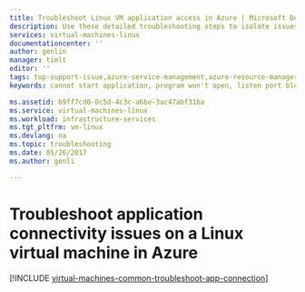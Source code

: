 ```yaml
---
title: Troubleshoot Linux VM application access in Azure | Microsoft Docs
description: Use these detailed troubleshooting steps to isolate issues in connecting to applications running on Linux virtual machines in Azure.
services: virtual-machines-linux
documentationcenter: ''
author: genlin
manager: timlt
editor: ''
tags: top-support-issue,azure-service-management,azure-resource-manager
keywords: cannot start application, program won't open, listen port blocked, unable to start program, listen port blocked

ms.assetid: b9ff7cd0-0c5d-4c3c-a6be-3ac47abf31ba
ms.service: virtual-machines-linux
ms.workload: infrastructure-services
ms.tgt_pltfrm: vm-linux
ms.devlang: na
ms.topic: troubleshooting
ms.date: 05/26/2017
ms.author: genli

---
```

# Troubleshoot application connectivity issues on a Linux virtual machine in Azure
[!INCLUDE [virtual-machines-common-troubleshoot-app-connection](../../../includes/virtual-machines-common-troubleshoot-app-connection.md)]

